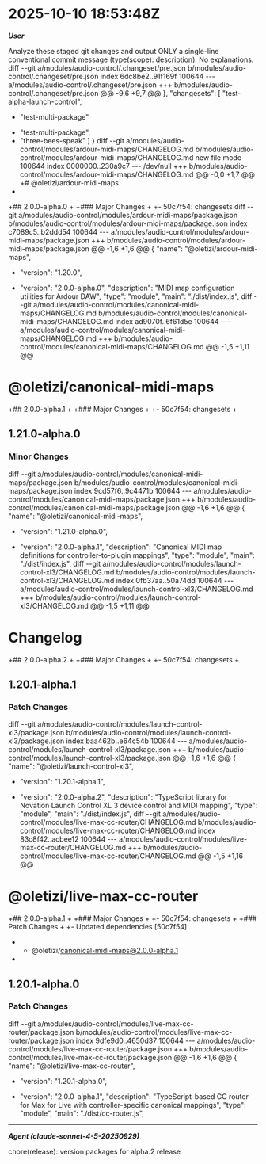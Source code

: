 <!-- Generated by SpecStory -->

# 2025-10-10 18:53:48Z

<!-- Claude Code Session 0123bd9d-9159-4422-be68-705c8f236892 (2025-10-10_18-53-48Z) -->

_**User**_

Analyze these staged git changes and output ONLY a single-line conventional commit message (type(scope): description). No explanations.
diff --git a/modules/audio-control/.changeset/pre.json b/modules/audio-control/.changeset/pre.json
index 6dc8be2..91f169f 100644
--- a/modules/audio-control/.changeset/pre.json
+++ b/modules/audio-control/.changeset/pre.json
@@ -9,6 +9,7 @@
   },
   "changesets": [
     "test-alpha-launch-control",
-    "test-multi-package"
+    "test-multi-package",
+    "three-bees-speak"
   ]
 }
diff --git a/modules/audio-control/modules/ardour-midi-maps/CHANGELOG.md b/modules/audio-control/modules/ardour-midi-maps/CHANGELOG.md
new file mode 100644
index 0000000..230a9c7
--- /dev/null
+++ b/modules/audio-control/modules/ardour-midi-maps/CHANGELOG.md
@@ -0,0 +1,7 @@
+# @oletizi/ardour-midi-maps
+
+## 2.0.0-alpha.0
+
+### Major Changes
+
+- 50c7f54: changesets
diff --git a/modules/audio-control/modules/ardour-midi-maps/package.json b/modules/audio-control/modules/ardour-midi-maps/package.json
index c7089c5..b2ddd54 100644
--- a/modules/audio-control/modules/ardour-midi-maps/package.json
+++ b/modules/audio-control/modules/ardour-midi-maps/package.json
@@ -1,6 +1,6 @@
 {
   "name": "@oletizi/ardour-midi-maps",
-  "version": "1.20.0",
+  "version": "2.0.0-alpha.0",
   "description": "MIDI map configuration utilities for Ardour DAW",
   "type": "module",
   "main": "./dist/index.js",
diff --git a/modules/audio-control/modules/canonical-midi-maps/CHANGELOG.md b/modules/audio-control/modules/canonical-midi-maps/CHANGELOG.md
index ad9070f..6f61d5e 100644
--- a/modules/audio-control/modules/canonical-midi-maps/CHANGELOG.md
+++ b/modules/audio-control/modules/canonical-midi-maps/CHANGELOG.md
@@ -1,5 +1,11 @@
 # @oletizi/canonical-midi-maps
 
+## 2.0.0-alpha.1
+
+### Major Changes
+
+- 50c7f54: changesets
+
 ## 1.21.0-alpha.0
 
 ### Minor Changes
diff --git a/modules/audio-control/modules/canonical-midi-maps/package.json b/modules/audio-control/modules/canonical-midi-maps/package.json
index 9cd57f6..9c4471b 100644
--- a/modules/audio-control/modules/canonical-midi-maps/package.json
+++ b/modules/audio-control/modules/canonical-midi-maps/package.json
@@ -1,6 +1,6 @@
 {
   "name": "@oletizi/canonical-midi-maps",
-  "version": "1.21.0-alpha.0",
+  "version": "2.0.0-alpha.1",
   "description": "Canonical MIDI map definitions for controller-to-plugin mappings",
   "type": "module",
   "main": "./dist/index.js",
diff --git a/modules/audio-control/modules/launch-control-xl3/CHANGELOG.md b/modules/audio-control/modules/launch-control-xl3/CHANGELOG.md
index 0fb37aa..50a74dd 100644
--- a/modules/audio-control/modules/launch-control-xl3/CHANGELOG.md
+++ b/modules/audio-control/modules/launch-control-xl3/CHANGELOG.md
@@ -1,5 +1,11 @@
 # Changelog
 
+## 2.0.0-alpha.2
+
+### Major Changes
+
+- 50c7f54: changesets
+
 ## 1.20.1-alpha.1
 
 ### Patch Changes
diff --git a/modules/audio-control/modules/launch-control-xl3/package.json b/modules/audio-control/modules/launch-control-xl3/package.json
index baa462b..e64c54b 100644
--- a/modules/audio-control/modules/launch-control-xl3/package.json
+++ b/modules/audio-control/modules/launch-control-xl3/package.json
@@ -1,6 +1,6 @@
 {
   "name": "@oletizi/launch-control-xl3",
-  "version": "1.20.1-alpha.1",
+  "version": "2.0.0-alpha.2",
   "description": "TypeScript library for Novation Launch Control XL 3 device control and MIDI mapping",
   "type": "module",
   "main": "./dist/index.js",
diff --git a/modules/audio-control/modules/live-max-cc-router/CHANGELOG.md b/modules/audio-control/modules/live-max-cc-router/CHANGELOG.md
index 83c8f42..acbee12 100644
--- a/modules/audio-control/modules/live-max-cc-router/CHANGELOG.md
+++ b/modules/audio-control/modules/live-max-cc-router/CHANGELOG.md
@@ -1,5 +1,16 @@
 # @oletizi/live-max-cc-router
 
+## 2.0.0-alpha.1
+
+### Major Changes
+
+- 50c7f54: changesets
+
+### Patch Changes
+
+- Updated dependencies [50c7f54]
+  - @oletizi/canonical-midi-maps@2.0.0-alpha.1
+
 ## 1.20.1-alpha.0
 
 ### Patch Changes
diff --git a/modules/audio-control/modules/live-max-cc-router/package.json b/modules/audio-control/modules/live-max-cc-router/package.json
index 9dfe9d0..4650d37 100644
--- a/modules/audio-control/modules/live-max-cc-router/package.json
+++ b/modules/audio-control/modules/live-max-cc-router/package.json
@@ -1,6 +1,6 @@
 {
   "name": "@oletizi/live-max-cc-router",
-  "version": "1.20.1-alpha.0",
+  "version": "2.0.0-alpha.1",
   "description": "TypeScript-based CC router for Max for Live with controller-specific canonical mappings",
   "type": "module",
   "main": "./dist/cc-router.js",


---

_**Agent (claude-sonnet-4-5-20250929)**_

chore(release): version packages for alpha.2 release

